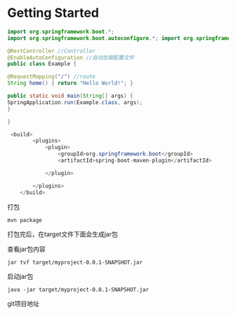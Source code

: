 # Getting Started



```java
import org.springframework.boot.*; 
import org.springframework.boot.autoconfigure.*; import org.springframework.web.bind.annotation.*;

@RestController //Controller
@EnableAutoConfiguration //自动加载配置文件
public class Example {

@RequestMapping("/") //route
String home() { return "Hello World!"; }

public static void main(String[] args) { 
SpringApplication.run(Example.class, args); 
}

}
```

```java
 <build>
        <plugins>
            <plugin>
                <groupId>org.springframework.boot</groupId>
                <artifactId>spring-boot-maven-plugin</artifactId>

            </plugin>

        </plugins>
    </build>
```

打包

```
mvn package
```

打包完后，在target文件下面会生成jar包

查看jar包内容

```
jar tvf target/myproject-0.0.1-SNAPSHOT.jar
```

启动jar包

```
java -jar target/myproject-0.0.1-SNAPSHOT.jar
```



git项目地址

